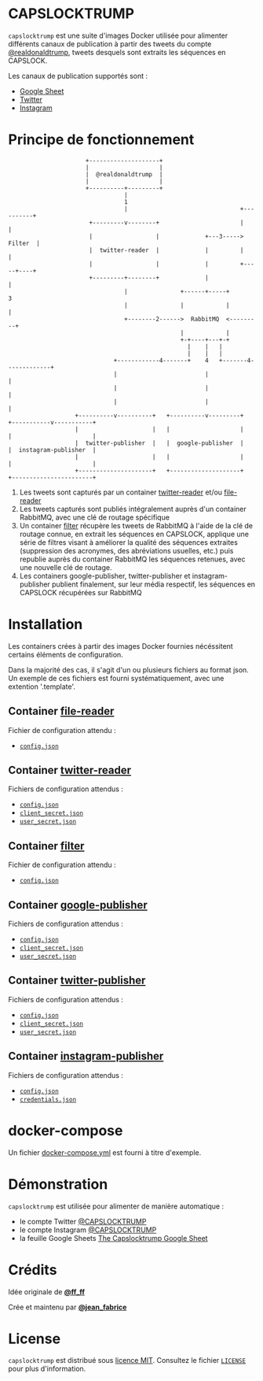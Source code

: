 # CAPSLOCKTRUMP
`capslocktrump` est une suite d'images Docker utilisée pour alimenter différents canaux de publication à partir des tweets du compte [@realdonaldtrump](https://twitter.com/realdonaldtrump), tweets desquels sont extraits les séquences en CAPSLOCK.

Les canaux de publication supportés sont : 

* [Google Sheet](tree/master/google-publisher)
* [Twitter](tree/master/twitter-publisher)
* [Instagram](tree/master/instagram-publisher)

# Principe de fonctionnement
```
                      +--------------------+
                      |                    |
                      |  @realdonaldtrump  |
                      |                    |
                      +----------+---------+
                                 |
                                 1
                                 |                                +----------+
                       +---------v--------+                       |          |
                       |                  |             +---3----->  Filter  |
                       |  twitter-reader  |             |         |          |
                       |                  |             |         +-----+----+
                       +---------+--------+             |               |
                                 |               +------+-----+         3
                                 |               |            |         |
                                 +--------2------>  RabbitMQ  <---------+
                                                 |            |
                                                 +-+----+---+-+
                                                   |    |   |
                                                   |    |   |
                              +------------4-------+    4   +-------4-------------+
                              |                         |                         |
                              |                         |                         |
                              |                         |                         |
                   +----------v----------+   +----------v---------+   +-----------v-----------+
                   |                     |   |                    |   |                       |
                   |  twitter-publisher  |   |  google-publisher  |   |  instagram-publisher  |
                   |                     |   |                    |   |                       |
                   +---------------------+   +--------------------+   +-----------------------+
```

1. Les tweets sont capturés par un container [twitter-reader](tree/master/twitter-reader) et/ou [file-reader](tree/master/file-reader)
2. Les tweets capturés sont publiés intégralement auprès d'un container RabbitMQ, avec une clé de routage spécifique
3. Un container [filter](tree/master/filter) récupère les tweets de RabbitMQ à l'aide de la clé de routage connue, en extrait les séquences en CAPSLOCK, applique une série de filtres visant à améliorer la qualité des séquences extraites (suppression des acronymes, des abréviations usuelles, etc.) puis republie auprès du container RabbitMQ les séquences retenues, avec une nouvelle clé de routage.
4. Les containers google-publisher, twitter-publisher et instagram-publisher publient finalement, sur leur média respectif, les séquences en CAPSLOCK récupérées sur RabbitMQ


# Installation

Les containers crées à partir des images Docker fournies nécéssitent certains éléments de configuration.

Dans la majorité des cas, il s'agit d'un ou plusieurs fichiers au format json. Un exemple de ces fichiers est fourni systématiquement, avec une extention '.template'.

## Container [file-reader](tree/master/file-reader)
Fichier de configuration attendu :

* [`config.json`](blob/master/file-reader/config.json.template)

## Container [twitter-reader](tree/master/twitter-reader)
Fichiers de configuration attendus :

* [`config.json`](blob/master/twitter-reader/config.json.template)
* [`client_secret.json`](blob/master/twitter-reader/client_secret.json.template)
* [`user_secret.json`](blob/master/twitter-reader/user_secret.json.template)

## Container [filter](tree/master/filter)
Fichier de configuration attendu :

* [`config.json`](blob/master/twitter-reader/config.json.template)

## Container [google-publisher](tree/master/google-publisher)
Fichiers de configuration attendus :

* [`config.json`](blob/master/google-publisher/config.json.template)
* [`client_secret.json`](blob/master/google-publisher/client_secret.json.template)
* [`user_secret.json`](blob/master/google-publisher/user_secret.json.template)

## Container [twitter-publisher](tree/master/twitter-publisher)
Fichiers de configuration attendus :

* [`config.json`](blob/master/twitter-publisher/config.json.template)
* [`client_secret.json`](blob/master/twitter-publisher/client_secret.json.template)
* [`user_secret.json`](blob/master/twitter-publisher/user_secret.json.template)

## Container [instagram-publisher](tree/master/instagram-publisher)
Fichiers de configuration attendus :

* [`config.json`](blob/master/instagram-publisher/config.json.template)
* [`credentials.json`](blob/master/instagram-publisher/credentials.json.template)

# docker-compose
Un fichier [docker-compose.yml](blob/master/docker-compose.yml) est fourni à titre d'exemple.

# Démonstration
`capslocktrump` est utilisée pour alimenter de manière automatique :

* le compte Twitter [@CAPSLOCKTRUMP](https://twitter.com/CAPSLOCKTRUMP)
* le compte Instagram [@CAPSLOCKTRUMP](https://instagram.com/CAPSLOCKTRUMP)
* la feuille Google Sheets [The Capslocktrump Google Sheet](https://docs.google.com/spreadsheets/d/1zXpFsdAZ1xPEMCaiVQxFoX_Ec1yPvkoKs6kpt-qm-6I/edit?usp=sharing)

# Crédits
Idée originale de [**@ff_ff**](https://twitter.coml/ff_ff)

Crée et maintenu par [**@jean_fabrice**](https://twitter.com/jean_fabrice)

# License
`capslocktrump` est distribué sous [licence MIT](http://opensource.org/licenses/MIT). Consultez le fichier [`LICENSE`](https://github.com/jeanfabrice/capslocktrump/raw/master/LICENSE) pour plus d'information.
